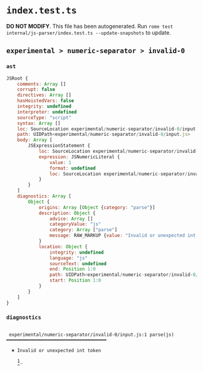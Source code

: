 # `index.test.ts`

**DO NOT MODIFY**. This file has been autogenerated. Run `rome test internal/js-parser/index.test.ts --update-snapshots` to update.

## `experimental > numeric-separator > invalid-0`

### `ast`

```javascript
JSRoot {
	comments: Array []
	corrupt: false
	directives: Array []
	hasHoistedVars: false
	integrity: undefined
	interpreter: undefined
	sourceType: "script"
	syntax: Array []
	loc: SourceLocation experimental/numeric-separator/invalid-0/input.js 1:0-2:0
	path: UIDPath<experimental/numeric-separator/invalid-0/input.js>
	body: Array [
		JSExpressionStatement {
			loc: SourceLocation experimental/numeric-separator/invalid-0/input.js 1:0-1:2
			expression: JSNumericLiteral {
				value: 1
				format: undefined
				loc: SourceLocation experimental/numeric-separator/invalid-0/input.js 1:0-1:2
			}
		}
	]
	diagnostics: Array [
		Object {
			origins: Array [Object {category: "parse"}]
			description: Object {
				advice: Array []
				categoryValue: "js"
				category: Array ["parse"]
				message: RAW_MARKUP {value: "Invalid or unexpected int token"}
			}
			location: Object {
				integrity: undefined
				language: "js"
				sourceText: undefined
				end: Position 1:0
				path: UIDPath<experimental/numeric-separator/invalid-0/input.js>
				start: Position 1:0
			}
		}
	]
}
```

### `diagnostics`

```

 experimental/numeric-separator/invalid-0/input.js:1 parse(js) ━━━━━━━━━━━━━━━━━━━━━━━━━━━━━━━━━━━━━

  ✖ Invalid or unexpected int token

    1_
    ^


```
